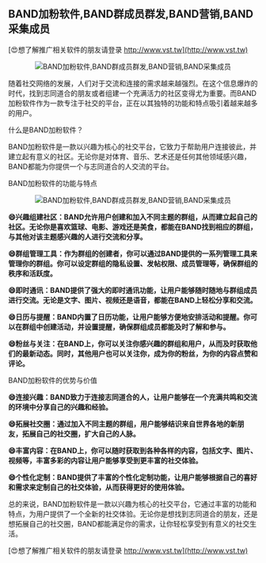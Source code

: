 ## **BAND加粉软件,BAND群成员群发,BAND营销,BAND采集成员**

[😍想了解推广相关软件的朋友请登录 http://www.vst.tw](http://www.vst.tw)

 <center><img src="https://vst.tw/MP4/tuiguang/png/1.png" alt="BAND加粉软件,BAND群成员群发,BAND营销,BAND采集成员"></center>

随着社交网络的发展，人们对于交流和连接的需求越来越强烈。在这个信息爆炸的时代，找到志同道合的朋友或者组建一个充满活力的社区变得尤为重要。而BAND加粉软件作为一款专注于社交的平台，正在以其独特的功能和特点吸引着越来越多的用户。

什么是BAND加粉软件？

BAND加粉软件是一款以兴趣为核心的社交平台，它致力于帮助用户连接彼此，并建立起有意义的社区。无论你是对体育、音乐、艺术还是任何其他领域感兴趣，BAND都能为你提供一个与志同道合的人交流的平台。

BAND加粉软件的功能与特点

 <center><img src="https://vst.tw/MP4/tuiguang/png/1.png" alt="BAND加粉软件,BAND群成员群发,BAND营销,BAND采集成员"></center>

**😄兴趣组建社区：BAND允许用户创建和加入不同主题的群组，从而建立起自己的社区。无论你是喜欢篮球、电影、游戏还是美食，都能在BAND找到相应的群组，与其他对该主题感兴趣的人进行交流和分享。**

**😄群组管理工具：作为群组的创建者，你可以通过BAND提供的一系列管理工具来管理你的群组。你可以设定群组的隐私设置、发帖权限、成员管理等，确保群组的秩序和活跃度。**

**😄即时通讯：BAND提供了强大的即时通讯功能，让用户能够随时随地与群组成员进行交流。无论是文字、图片、视频还是语音，都能在BAND上轻松分享和交流。**

**😄日历与提醒：BAND内置了日历功能，让用户能够方便地安排活动和提醒。你可以在群组中创建活动，并设置提醒，确保群组成员都能及时了解和参与。**

**😄粉丝与关注：在BAND上，你可以关注你感兴趣的群组和用户，从而及时获取他们的最新动态。同时，其他用户也可以关注你，成为你的粉丝，为你的内容点赞和评论。**

BAND加粉软件的优势与价值

**😄连接兴趣：BAND致力于连接志同道合的人，让用户能够在一个充满共鸣和交流的环境中分享自己的兴趣和经验。**

**😄拓展社交圈：通过加入不同主题的群组，用户能够结识来自世界各地的新朋友，拓展自己的社交圈，扩大自己的人脉。**

**😄丰富内容：在BAND上，你可以随时获取到各种各样的内容，包括文字、图片、视频等，丰富多彩的内容让用户能够享受到更丰富的社交体验。**

**😄个性化定制：BAND提供了丰富的个性化定制功能，让用户能够根据自己的喜好和需求来定制自己的社交体验，从而获得更好的使用体验。**

总的来说，BAND加粉软件是一款以兴趣为核心的社交平台，它通过丰富的功能和特点，为用户提供了一个全新的社交体验。无论你是想找到志同道合的朋友，还是想拓展自己的社交圈，BAND都能满足你的需求，让你轻松享受到有意义的社交生活。

[😍想了解推广相关软件的朋友请登录 http://www.vst.tw](http://www.vst.tw)



